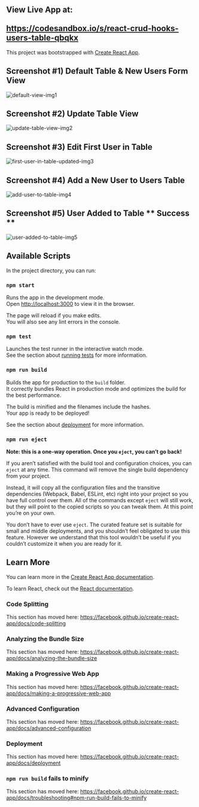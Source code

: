 ## View Live App at: </br></br> https://codesandbox.io/s/react-crud-hooks-users-table-qbqkx


This project was bootstrapped with [Create React App](https://github.com/facebook/create-react-app).

## Screenshot  #1) Default Table & New Users Form View

<img src="https://i.ibb.co/RQkwT2J/default-view-img1.jpg" alt="default-view-img1" border="0">

## Screenshot  #2) Update Table View

<img src="https://i.ibb.co/NnXCVX4/update-table-view-img2.jpg" alt="update-table-view-img2" border="0">

## Screenshot  #3) Edit First User in Table

<img src="https://i.ibb.co/LPtkHd6/first-user-in-table-updated-img3.jpg" alt="first-user-in-table-updated-img3" border="0" />

## Screenshot  #4) Add a New User to Users Table 

<img src="https://i.ibb.co/wcHjGdK/add-user-to-table-img4.jpg" alt="add-user-to-table-img4" border="0">

## Screenshot  #5) User Added to Table ** Success **

<img src="https://i.ibb.co/VSLgWMd/user-added-to-table-img5.jpg" alt="user-added-to-table-img5" border="0">

## Available Scripts

In the project directory, you can run:

### `npm start`

Runs the app in the development mode.<br>
Open [http://localhost:3000](http://localhost:3000) to view it in the browser.

The page will reload if you make edits.<br>
You will also see any lint errors in the console.

### `npm test`

Launches the test runner in the interactive watch mode.<br>
See the section about [running tests](https://facebook.github.io/create-react-app/docs/running-tests) for more information.

### `npm run build`

Builds the app for production to the `build` folder.<br>
It correctly bundles React in production mode and optimizes the build for the best performance.

The build is minified and the filenames include the hashes.<br>
Your app is ready to be deployed!

See the section about [deployment](https://facebook.github.io/create-react-app/docs/deployment) for more information.

### `npm run eject`

**Note: this is a one-way operation. Once you `eject`, you can’t go back!**

If you aren’t satisfied with the build tool and configuration choices, you can `eject` at any time. This command will remove the single build dependency from your project.

Instead, it will copy all the configuration files and the transitive dependencies (Webpack, Babel, ESLint, etc) right into your project so you have full control over them. All of the commands except `eject` will still work, but they will point to the copied scripts so you can tweak them. At this point you’re on your own.

You don’t have to ever use `eject`. The curated feature set is suitable for small and middle deployments, and you shouldn’t feel obligated to use this feature. However we understand that this tool wouldn’t be useful if you couldn’t customize it when you are ready for it.

## Learn More

You can learn more in the [Create React App documentation](https://facebook.github.io/create-react-app/docs/getting-started).

To learn React, check out the [React documentation](https://reactjs.org/).

### Code Splitting

This section has moved here: https://facebook.github.io/create-react-app/docs/code-splitting

### Analyzing the Bundle Size

This section has moved here: https://facebook.github.io/create-react-app/docs/analyzing-the-bundle-size

### Making a Progressive Web App

This section has moved here: https://facebook.github.io/create-react-app/docs/making-a-progressive-web-app

### Advanced Configuration

This section has moved here: https://facebook.github.io/create-react-app/docs/advanced-configuration

### Deployment

This section has moved here: https://facebook.github.io/create-react-app/docs/deployment

### `npm run build` fails to minify

This section has moved here: https://facebook.github.io/create-react-app/docs/troubleshooting#npm-run-build-fails-to-minify
